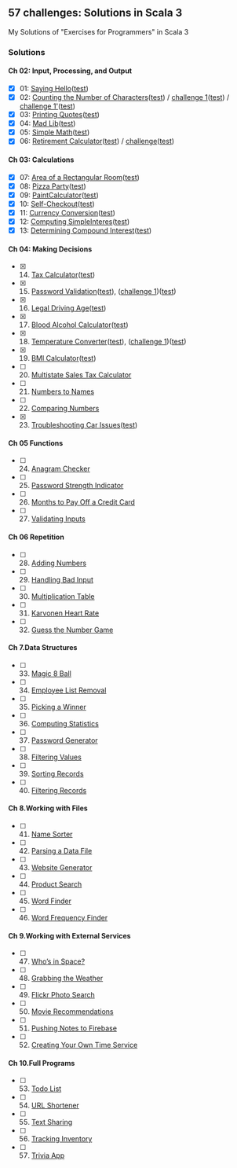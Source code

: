 ## 57 challenges: Solutions in Scala 3
My Solutions of "Exercises for Programmers" in Scala 3

### Solutions

#### Ch 02: Input, Processing, and Output
- [x] 01: [Saying Hello](src/main/scala/exercises/ex01/Solution01.scala)([test](src/test/scala/exercises/ex01/Solution01Test.scala))
- [x] 02: [Counting the Number of Characters](src/main/scala/exercises/ex02/Solution01.scala)([test](src/test/scala/exercises/ex02/Solution01Test.scala)) / [challenge 1](src/main/scala/exercises/ex02/Solution02.scala)([test](src/test/scala/exercises/ex02/Solution02Test.scala)) / [challenge 1'](src/main/scala/exercises/ex02/Solution03.scala)([test](src/test/scala/exercises/ex02/Solution03Test.scala))
- [x] 03: [Printing Quotes](src/main/scala/exercises/ex03/Solution01.scala)([test](src/test/scala/exercises/ex03/Solution01Test.scala))
- [x] 04: [Mad Lib](src/main/scala/exercises/ex04/Solution01.scala)([test](src/test/scala/exercises/ex04/Solution01Test.scala))
- [x] 05: [Simple Math](src/main/scala/exercises/ex05/Solution01.scala)([test](src/test/scala/exercises/ex05/Solution01Test.scala))
- [x] 06: [Retirement Calculator](src/main/scala/exercises/ex06/Solution01.scala)([test](src/test/scala/exercises/ex06/Solution01Test.scala)) / [challenge](src/main/scala/exercises/ex06/Solution02.scala)([test](src/test/scala/exercises/ex06/Solution02Test.scala))
#### Ch 03: Calculations
- [x] 07: [Area of a Rectangular Room](src/main/scala/exercises/ex07/Solution01.scala)([test](src/test/scala/exercises/ex07/Solution01Test.scala))
- [x] 08: [Pizza Party](src/main/scala/exercises/ex08/Solution01.scala)([test](src/test/scala/exercises/ex08/Solution01Test.scala))
- [x] 09: [PaintCalculator](src/main/scala/exercises/ex09/Solution01.scala)([test](src/test/scala/exercises/ex09/Solution01Test.scala))
- [x] 10: [Self-Checkout](src/main/scala/exercises/ex10/Solution01.scala)([test](src/test/scala/exercises/ex10/Solution01Test.scala))
- [x] 11: [Currency Conversion](src/main/scala/exercises/ex11/Solution01.scala)([test](src/test/scala/exercises/ex11/Solution01Test.scala))
- [x] 12: [Computing SimpleInteres](src/main/scala/exercises/ex12/Solution01.scala)([test](src/test/scala/exercises/ex12/Solution01Test.scala))
- [x] 13: [Determining Compound Interest](src/main/scala/exercises/ex13/Solution01.scala)([test](src/test/scala/exercises/ex13/Solution01Test.scala))
#### Ch 04: Making Decisions
- [x] 14. [Tax Calculator](src/main/scala/exercises/ex14/Solution01.scala)([test](src/test/scala/exercises/ex14/Solution01Test.scala))
- [x] 15. [Password Validation](src/main/scala/exercises/ex15/Solution01.scala)([test](src/test/scala/exercises/ex15/Solution01Test.scala)), ([challenge 1](src/main/scala/exercises/ex15/Solution02.scala))([test](src/test/scala/exercises/ex15/Solution02Test.scala))
- [x] 16. [Legal Driving Age](src/main/scala/exercises/ex16/Solution01.scala)([test](src/test/scala/exercises/ex16/Solution01Test.scala))
- [x] 17. [Blood Alcohol Calculator](src/main/scala/exercises/ex17/Solution01.scala)([test](src/test/scala/exercises/ex17/Solution01Test.scala))
- [X] 18. [Temperature Converter](src/main/scala/exercises/ex18/Solution01.scala)([test](src/test/scala/exercises/ex18/Solution01Test.scala)), ([challenge 1](src/main/scala/exercises/ex18/Solution02.scala))([test](src/test/scala/exercises/ex18/Solution02Test.scala))
- [x] 19. [BMI Calculator](src/main/scala/exercises/ex19/Solution01.scala)([test](src/test/scala/exercises/ex19/Solution01Test.scala))
- [ ] 20. [Multistate Sales Tax Calculator](src/main/scala/exercises/ex20/Solution01.scala)
- [ ] 21. [Numbers to Names](src/main/scala/exercises/ex21/Solution01.scala)
- [ ] 22. [Comparing Numbers](src/main/scala/exercises/ex22/Solution01.scala)
- [x] 23. [Troubleshooting Car Issues](src/main/scala/exercises/ex23/Solution01.scala)([test](src/test/scala/exercises/ex23/Solution01Test.scala))
#### Ch 05 Functions
- [ ] 24. [Anagram Checker](src/main/scala/exercises/ex24/Solution01.scala)
- [ ] 25. [Password Strength Indicator](src/main/scala/exercises/ex25/Solution01.scala)
- [ ] 26. [Months to Pay Off a Credit Card](src/main/scala/exercises/ex26/Solution01.scala)
- [ ] 27. [Validating Inputs](src/main/scala/exercises/ex27/Solution01.scala)
#### Ch 06 Repetition
- [ ] 28. [Adding Numbers](src/main/scala/exercises/ex28/Solution01.scala)
- [ ] 29. [Handling Bad Input](src/main/scala/exercises/ex29/Solution01.scala)
- [ ] 30. [Multiplication Table](src/main/scala/exercises/ex30/Solution01.scala)
- [ ] 31. [Karvonen Heart Rate](src/main/scala/exercises/ex31/Solution01.scala)
- [ ] 32. [Guess the Number Game](src/main/scala/exercises/ex32/Solution01.scala)
#### Ch 7.Data Structures
- [ ] 33. [Magic 8 Ball](src/main/scala/exercises/ex33/Solution01.scala)
- [ ] 34. [Employee List Removal](src/main/scala/exercises/ex34/Solution01.scala)
- [ ] 35. [Picking a Winner](src/main/scala/exercises/ex35/Solution01.scala)
- [ ] 36. [Computing Statistics](src/main/scala/exercises/ex36/Solution01.scala)
- [ ] 37. [Password Generator](src/main/scala/exercises/ex37/Solution01.scala)
- [ ] 38. [Filtering Values](src/main/scala/exercises/ex38/Solution01.scala)
- [ ] 39. [Sorting Records](src/main/scala/exercises/ex39/Solution01.scala)
- [ ] 40. [Filtering Records](src/main/scala/exercises/ex40/Solution01.scala)
#### Ch 8.Working with Files
- [ ] 41. [Name Sorter](src/main/scala/exercises/ex41/Solution01.scala)
- [ ] 42. [Parsing a Data File](src/main/scala/exercises/ex42/Solution01.scala)
- [ ] 43. [Website Generator](src/main/scala/exercises/ex43/Solution01.scala)
- [ ] 44. [Product Search](src/main/scala/exercises/ex44/Solution01.scala)
- [ ] 45. [Word Finder](src/main/scala/exercises/ex45/Solution01.scala)
- [ ] 46. [Word Frequency Finder](src/main/scala/exercises/ex46/Solution01.scala)
#### Ch 9.Working with External Services
- [ ] 47. [Who’s in Space?](src/main/scala/exercises/ex47/Solution01.scala)
- [ ] 48. [Grabbing the Weather](src/main/scala/exercises/ex48/Solution01.scala)
- [ ] 49. [Flickr Photo Search](src/main/scala/exercises/ex49/Solution01.scala)
- [ ] 50. [Movie Recommendations](src/main/scala/exercises/ex50/Solution01.scala)
- [ ] 51. [Pushing Notes to Firebase](src/main/scala/exercises/ex51/Solution01.scala)
- [ ] 52. [Creating Your Own Time Service](src/main/scala/exercises/ex52/Solution01.scala)
#### Ch 10.Full Programs
- [ ] 53. [Todo List](src/main/scala/exercises/ex53/Solution01.scala)
- [ ] 54. [URL Shortener](src/main/scala/exercises/ex54/Solution01.scala)
- [ ] 55. [Text Sharing](src/main/scala/exercises/ex55/Solution01.scala)
- [ ] 56. [Tracking Inventory](src/main/scala/exercises/ex56/Solution01.scala)
- [ ] 57. [Trivia App](src/main/scala/exercises/ex57/Solution01.scala)
